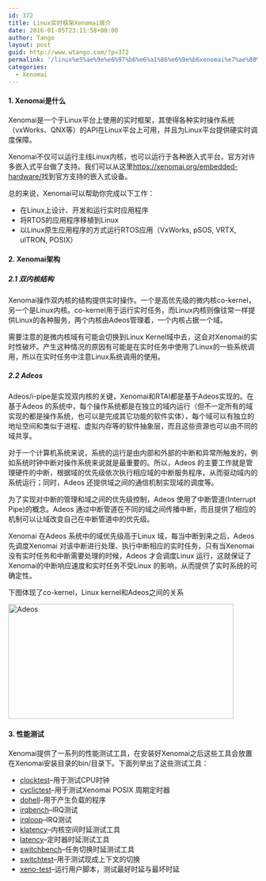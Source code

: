 ```yaml
---
id: 372
title: Linux实时框架Xenomai简介
date: 2016-01-05T23:11:58+00:00
author: Tango
layout: post
guid: http://www.wtango.com/?p=372
permalink: '/linux%e5%ae%9e%e6%97%b6%e6%a1%86%e6%9e%b6xenomai%e7%ae%80%e4%bb%8b/'
categories:
  - Xenomai
---
```

#### 1. Xenomai是什么

Xenomai是一个于Linux平台上使用的实时框架，其使得各种实时操作系统（vxWorks、QNX等）的API在Linux平台上可用，并且为Linux平台提供硬实时调度保障。

Xenomai不仅可以运行主线Linux内核，也可以运行于各种嵌入式平台，官方对许多嵌入式平台做了支持。我们可以从这里<a href="https://xenomai.org/embedded-hardware/" target="_blank">https://xenomai.org/embedded-hardware/</a>找到官方支持的嵌入式设备。

<!--more-->

总的来说，Xenomai可以帮助你完成以下工作：

  * 在Linux上设计、开发和运行实时应用程序
  * 将RTOS的应用程序移植到Linux
  * 以Linux原生应用程序的方式运行RTOS应用（VxWorks, pSOS, VRTX, uITRON, POSIX）

#### 2. Xenomai架构

##### 2.1 双内核结构

Xenomai操作双内核的结构提供实时操作。一个是高优先级的微内核co-kernel，另一个是Linux内核。co-kernel用于运行实时任务，而Linux内核则像往常一样提供Linux的各种服务，两个内核由Adeos管理着，一个内核占据一个域。

需要注意的是微内核域有可能会切换到Linux Kernel域中去，这会对Xenomai的实时性破坏。产生这种情况的原因有可能是在实时任务中使用了Linux的一些系统调用，所以在实时任务中注意Linux系统调用的使用。

##### 2.2 Adeos

Adeos/i-pipe是实现双内核的关键，Xenomai和RTAI都是基于Adeos实现的。在基于Adeos 的系统中，每个操作系统都是在独立的域内运行（但不一定所有的域实现的都是操作系统，也可以是完成其它功能的软件实体），每个域可以有独立的地址空间和类似于进程、虚拟内存等的软件抽象层，而且这些资源也可以由不同的域共享。

对于一个计算机系统来说，系统的运行是由内部和外部的中断和异常所触发的，例如系统时钟中断对操作系统来说就是最重要的。所以，Adeos 的主要工作就是管理硬件的中断，根据域的优先级依次执行相应域的中断服务程序，从而驱动域内的系统运行；同时，Adeos 还提供域之间的通信机制实现域的调度等。

为了实现对中断的管理和域之间的优先级控制，Adeos 使用了中断管道(Interrupt Pipe)的概念。Adeos 通过中断管道在不同的域之间传播中断，而且提供了相应的机制可以让域改变自己在中断管道中的优先级。

Xenomai 在Adeos 系统中的域优先级高于Linux 域，每当中断到来之后，Adeos先调度Xenomai 对该中断进行处理、执行中断相应的实时任务，只有当Xenomai 没有实时任务和中断需要处理的时候，Adeos 才会调度Linux 运行，这就保证了Xenomai的中断响应速度和实时任务不受Linux 的影响，从而提供了实时系统的可确定性。

下图体现了co-kernel，Linux kernel和Adeos之间的关系

<img class="aligncenter size-full wp-image-374" src="http://www.wtango.com/wp-content/uploads/2016/01/Adeos.png" alt="Adeos" width="455" height="232" srcset="http://www.wtango.com/wp-content/uploads/2016/01/Adeos.png 455w, http://www.wtango.com/wp-content/uploads/2016/01/Adeos-300x153.png 300w" sizes="(max-width: 455px) 100vw, 455px" />

#### 3. 性能测试

Xenomai提供了一系列的性能测试工具，在安装好Xenomai之后这些工具会放置在Xenomai安装目录的bin/目录下。下面列举出了这些测试工具：

  * <a href="https://xenomai.org/documentation/xenomai-2.6/html/clocktest/index.html" target="_blank">clocktest</a>&#8211;用于测试CPU时钟
  * <a href="https://xenomai.org/documentation/xenomai-2.6/html/cyclictest/index.html" target="_blank">cyclictest</a>&#8211;用于测试Xenomai POSIX 周期定时器
  * <a href="https://xenomai.org/documentation/xenomai-2.6/html/dohell/index.html" target="_blank">dohell</a>&#8211;用于产生负载的程序
  * <a href="https://xenomai.org/documentation/xenomai-2.6/html/irqbench/index.html" target="_blank">irqbench</a>&#8211;IRQ测试
  * <a href="https://xenomai.org/documentation/xenomai-2.6/html/irqloop/index.html" target="_blank">irqloop</a>&#8211;IRQ测试
  * <a href="https://xenomai.org/documentation/xenomai-2.6/html/klatency/index.html" target="_blank">klatency</a>&#8211;内核空间时延测试工具
  * <a href="https://xenomai.org/documentation/xenomai-2.6/html/latency/index.html" target="_blank">latency</a>&#8211;定时器时延测试工具
  * <a href="https://xenomai.org/documentation/xenomai-2.6/html/switchbench/index.html" target="_blank">switchbench</a>&#8211;任务切换时延测试工具
  * <a href="https://xenomai.org/documentation/xenomai-2.6/html/switchtest/index.html" target="_blank">switchtest</a>&#8211;用于测试现成上下文的切换
  * <a href="https://xenomai.org/documentation/xenomai-2.6/html/xeno-test/index.html" target="_blank">xeno-test</a>&#8211;运行用户脚本，测试最好时延与最坏时延